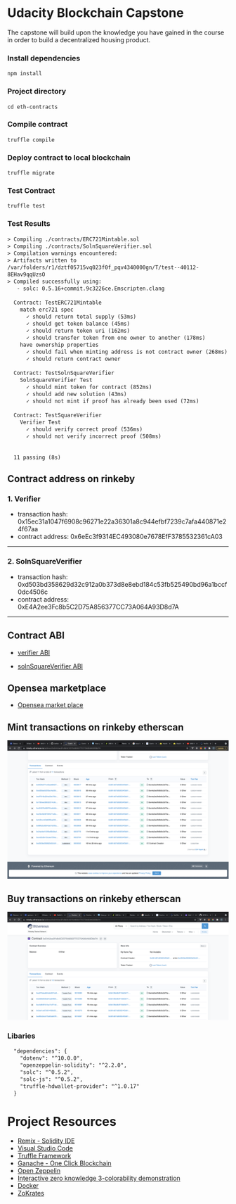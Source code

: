 # Udacity Blockchain Capstone

The capstone will build upon the knowledge you have gained in the course in order to build a decentralized housing product.

### Install dependencies

```
npm install
```

### Project directory

```
cd eth-contracts
```

### Compile contract

```
truffle compile
```

### Deploy contract to local blockchain

```
truffle migrate
```

### Test Contract

```
truffle test
```

### Test Results

```
> Compiling ./contracts/ERC721Mintable.sol
> Compiling ./contracts/SolnSquareVerifier.sol
> Compilation warnings encountered:
> Artifacts written to /var/folders/r1/dztf05715vq023f0f_pqv4340000gn/T/test--40112-8EHav9qqUzsO
> Compiled successfully using:
   - solc: 0.5.16+commit.9c3226ce.Emscripten.clang

  Contract: TestERC721Mintable
    match erc721 spec
      ✓ should return total supply (53ms)
      ✓ should get token balance (45ms)
      ✓ should return token uri (162ms)
      ✓ should transfer token from one owner to another (178ms)
    have ownership properties
      ✓ should fail when minting address is not contract owner (268ms)
      ✓ should return contract owner

  Contract: TestSolnSquareVerifier
    SolnSquareVerifier Test
      ✓ should mint token for contract (852ms)
      ✓ should add new solution (43ms)
      ✓ should not mint if proof has already been used (72ms)

  Contract: TestSquareVerifier
    Verifier Test
      ✓ should verify correct proof (536ms)
      ✓ should not verify incorrect proof (508ms)


  11 passing (8s)
```

## Contract address on rinkeby

### 1. Verifier

- transaction hash: 0x15ec31a1047f6908c96271e22a36301a8c944efbf7239c7afa440871e24f67aa
- contract address: 0x6eEc3f9314EC493080e7678EfF3785532361cA03

---

### 2. SolnSquareVerifier

- transaction hash: 0xd503bd358629d32c912a0b373d8e8ebd184c53fb525490bd96a1bccf0dc4506c
- contract address: 0xE4A2ee3Fc8b5C2D75A856377CC73A064A93D8d7A

---

## Contract ABI

- [verifier ABI](https://github.com/lavikara/real-estate-marketplace/blob/master/eth-contracts/artefacts/verifier.json)

- [solnSquareVerifier ABI](https://github.com/lavikara/real-estate-marketplace/blob/master/eth-contracts/artefacts/solnSquareVerifier.json)

## Opensea marketplace

- [Opensea market place](https://testnets.opensea.io/collection/lavi-token-v2)

## Mint transactions on rinkeby etherscan

![truffle test](eth-contracts/images/transactions.png)

## Buy transactions on rinkeby etherscan

![truffle test](eth-contracts/images/transfer_transactions.png)

### Libaries

```
  "dependencies": {
    "dotenv": "^10.0.0",
    "openzeppelin-solidity": "^2.2.0",
    "solc": "^0.5.2",
    "solc-js": "^0.5.2",
    "truffle-hdwallet-provider": "^1.0.17"
  }
```

# Project Resources

- [Remix - Solidity IDE](https://remix.ethereum.org/)
- [Visual Studio Code](https://code.visualstudio.com/)
- [Truffle Framework](https://truffleframework.com/)
- [Ganache - One Click Blockchain](https://truffleframework.com/ganache)
- [Open Zeppelin ](https://openzeppelin.org/)
- [Interactive zero knowledge 3-colorability demonstration](http://web.mit.edu/~ezyang/Public/graph/svg.html)
- [Docker](https://docs.docker.com/install/)
- [ZoKrates](https://github.com/Zokrates/ZoKrates)
